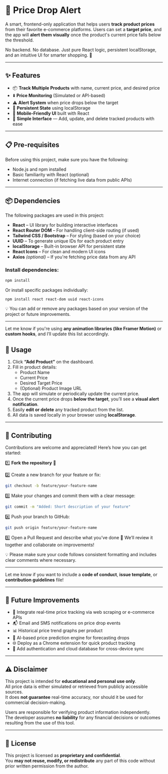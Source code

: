 # 🛒 Price Drop Alert

A smart, frontend-only application that helps users **track product prices** from their favorite e-commerce platforms. Users can set a **target price**, and the app will **alert them visually** once the product's current price falls below the threshold. 

No backend. No database. Just pure React logic, persistent localStorage, and an intuitive UI for smarter shopping. 💸

---

## ✨ Features

- 📦 **Track Multiple Products** with name, current price, and desired price
- ⬇️ **Price Monitoring** (Simulated or API-based)
- ⚠️ **Alert System** when price drops below the target
- 💾 **Persistent State** using localStorage
- 📱 **Mobile-Friendly UI** built with React
- 🧹 **Simple Interface** — Add, update, and delete tracked products with ease

---

## 📋 Pre-requisites

Before using this project, make sure you have the following:

- Node.js and npm installed
- Basic familiarity with React (optional)
- Internet connection (if fetching live data from public APIs)

---

## 📦 Dependencies

The following packages are used in this project:

- **React** – UI library for building interactive interfaces  
- **React Router DOM** – For handling client-side routing (if used)  
- **Tailwind CSS / Bootstrap** – For styling (based on your choice)  
- **UUID** – To generate unique IDs for each product entry  
- **localStorage** – Built-in browser API for persistent state  
- **React Icons** – For clean and modern UI icons  
- **Axios** *(optional)* – If you're fetching price data from any API  

### Install dependencies:

```bash
npm install
```
Or install specific packages individually:

```bash
npm install react react-dom uuid react-icons
```
💡 You can add or remove any packages based on your version of the project or future improvements.

---

Let me know if you're using **any animation libraries (like Framer Motion)** or **custom hooks**, and I’ll update this list accordingly.

## 🏃 Usage

1. Click **“Add Product”** on the dashboard.
2. Fill in product details:
   - Product Name
   - Current Price
   - Desired Target Price
   - (Optional) Product Image URL
3. The app will simulate or periodically update the current price.
4. Once the current price drops **below the target**, you’ll see a **visual alert notification**.
5. Easily **edit or delete** any tracked product from the list.
6. All data is saved locally in your browser using **localStorage**.

---

## 🤝 Contributing

Contributions are welcome and appreciated! Here’s how you can get started:

1️⃣ **Fork the repository** 🍴  

2️⃣ Create a new branch for your feature or fix:  
```bash
git checkout -b feature/your-feature-name
```

3️⃣ Make your changes and commit them with a clear message:
```bash
git commit -m "Added: Short description of your feature"
```

4️⃣ Push your branch to GitHub:
```bash
git push origin feature/your-feature-name
```
5️⃣ Open a Pull Request and describe what you’ve done 📝
We’ll review it together and collaborate on improvements!

💡 Please make sure your code follows consistent formatting and includes clear comments where necessary.

---

Let me know if you want to include a **code of conduct**, **issue template**, or **contribution guidelines** file!


---

## 🔮 Future Improvements

- 🔗 Integrate real-time price tracking via web scraping or e-commerce APIs
- 📬 Email and SMS notifications on price drop events
- 📊 Historical price trend graphs per product
- 🧠 AI-based price prediction engine for forecasting drops
- 🌐 Deploy as a Chrome extension for quick product tracking
- 🔐 Add authentication and cloud database for cross-device sync

---

## ⚠️ Disclaimer

This project is intended for **educational and personal use only**.  
All price data is either simulated or retrieved from publicly accessible sources.  
It does **not guarantee** real-time accuracy, nor should it be used for commercial decision-making.

Users are responsible for verifying product information independently.  
The developer assumes **no liability** for any financial decisions or outcomes resulting from the use of this tool.

---

## 📄 License

This project is licensed as **proprietary and confidential**.  
You **may not reuse, modify, or redistribute** any part of this code without prior written permission from the author.
